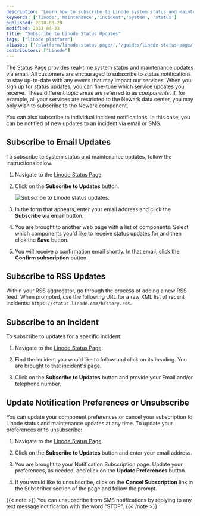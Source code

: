 ```yaml
---
description: 'Learn how to subscribe to Linode system status and maintenance updates.'
keywords: ['linode','maintenance','incident','system', 'status']
published: 2018-08-20
modified: 2023-04-23
title: "Subscribe to Linode Status Updates"
tags: ["linode platform"]
aliases: ['/platform/linode-status-page/','/guides/linode-status-page/']
contributors: ["Linode"]
---
```


The [Status Page](https://status.linode.com/) provides real-time system status and maintenance updates via email. All customers are encouraged to subscribe to status notifications to stay up-to-date with any events that may impact our services. When you sign up for status updates, you can fine-tune which service updates you receive. These different topic areas are referred to as *components*. If, for example, all your services are restricted to the Newark data center, you may only wish to subscribe to the Newark component.

You can also subscribe to individual incident notifications. In this case, you can be notified of new updates to an incident via email or SMS.

## Subscribe to Email Updates

To subscribe to system status and maintenance updates, follow the instructions below.

1. Navigate to the [Linode Status Page](https://status.linode.com/).

1. Click on the **Subscribe to Updates** button.

    ![Subscribe to Linode status updates.](status-page-subscribe.png)

1. In the form that appears, enter your email address and click the **Subscribe via email** button.

1. You are brought to another web page with a list of components. Select which components you'd like to receive status updates for and then click the **Save** button.

1. You will receive a confirmation email shortly. In that email, click the **Confirm subscription** button.

## Subscribe to RSS Updates

Within your RSS aggregator, go through the process of adding a new RSS feed. When prompted, use the following URL for a raw XML list of recent incidents: `https://status.linode.com/history.rss`.

## Subscribe to an Incident

To subscribe to updates for a specific incident:

1. Navigate to the [Linode Status Page](https://status.linode.com/).

1. Find the incident you would like to follow and click on its heading. You are brought to that incident's page.

1. Click on the **Subscribe to Updates** button and provide your Email and/or telephone number.

## Update Notification Preferences or Unsubscribe

You can update your component preferences or cancel your subscription to Linode status and maintenance updates at any time. To update your preferences or to unsubscribe:

1. Navigate to the [Linode Status Page](https://status.linode.com/).

1. Click on the **Subscribe to Updates** button and enter your email address.

1. You are brought to your Notification Subscription page. Update your preferences, as needed, and click on the **Update Preferences** button.

1. If you would like to unsubscribe, click on the **Cancel Subscription** link in the Subscriber section of the page and follow the prompt.

{{< note >}}
You can unsubscribe from SMS notifications by replying to any text message notification with the word "STOP".
{{< /note >}}